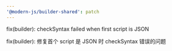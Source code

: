 ```yaml
---
'@modern-js/builder-shared': patch
---
```


fix(builder): checkSyntax failed when first script is JSON

fix(builder): 修复首个 script 是 JSON 时 checkSyntax 错误的问题
